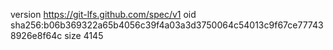 version https://git-lfs.github.com/spec/v1
oid sha256:b06b369322a65b4056c39f4a03a3d3750064c54013c9f67ce777438926e8f64c
size 4145
